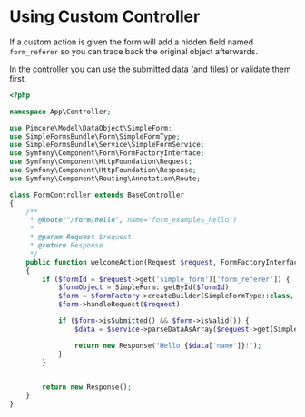 # Using Custom Controller

If a custom action is given the form will add a hidden field named `form_referer` so you can trace back the original object afterwards.

In the controller you can use the submitted data (and files) or validate them first.

``` php
<?php

namespace App\Controller;

use Pimcore\Model\DataObject\SimpleForm;
use SimpleFormsBundle\Form\SimpleFormType;
use SimpleFormsBundle\Service\SimpleFormService;
use Symfony\Component\Form\FormFactoryInterface;
use Symfony\Component\HttpFoundation\Request;
use Symfony\Component\HttpFoundation\Response;
use Symfony\Component\Routing\Annotation\Route;

class FormController extends BaseController
{
    /**
     * @Route("/form/hello", name="form_examples_hello")
     *
     * @param Request $request
     * @return Response
     */
    public function welcomeAction(Request $request, FormFactoryInterface $formFactory, SimpleFormService $service)
    {
        if ($formId = $request->get('simple_form')['form_referer']) {
            $formObject = SimpleForm::getById($formId);
            $form = $formFactory->createBuilder(SimpleFormType::class, $formObject)->getForm();
            $form->handleRequest($request);

            if ($form->isSubmitted() && $form->isValid()) {
                $data = $service->parseDataAsArray($request->get(SimpleFormType::PREFIX));

                return new Response("Hello {$data['name']}!");
            }
        }
        

        return new Response();
    }
}
```
